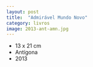 ```yaml
---
layout: post
title:  "Admirável Mundo Novo"
category: livros
image: 2013-ant-amn.jpg
---
```


- 13 x 21 cm
- Antígona
- 2013

